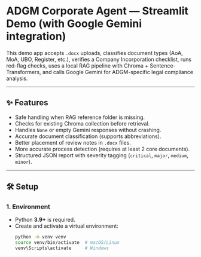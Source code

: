 # ADGM Corporate Agent — Streamlit Demo (with Google Gemini integration)

This demo app accepts `.docx` uploads, classifies document types (AoA, MoA, UBO, Register, etc.), verifies a Company Incorporation checklist, runs red-flag checks, uses a local RAG pipeline with Chroma + Sentence-Transformers, and calls Google Gemini for ADGM-specific legal compliance analysis.

---

## ✨ Features
- Safe handling when RAG reference folder is missing.
- Checks for existing Chroma collection before retrieval.
- Handles `None` or empty Gemini responses without crashing.
- Accurate document classification (supports abbreviations).
- Better placement of review notes in `.docx` files.
- More accurate process detection (requires at least 2 core documents).
- Structured JSON report with severity tagging (`critical`, `major`, `medium`, `minor`).

---

## 🛠 Setup

### 1. Environment
- Python **3.9+** is required.
- Create and activate a virtual environment:
  ```bash
  python -m venv venv
  source venv/bin/activate  # macOS/Linux
  venv\Scripts\activate     # Windows
